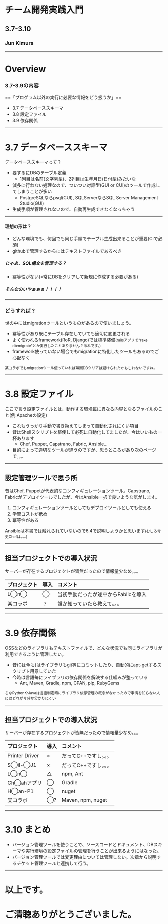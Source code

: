<!-- $theme: gaia -->

# チーム開発実践入門
## 3.7-3.10
### Jun Kimura

---
<!-- page_number: true -->

# Overview

### 3.7-3.9の内容

==「プログラム以外の実行に必要な情報をどう扱うか」==

* 3.7 データベーススキーマ
* 3.8 設定ファイル
* 3.9 依存関係

---
# 3.7 データベーススキーマ

データベーススキーマって？

* 要するにDBのテーブル定義
  * 1列目は名前(文字列型)、2列目は生年月日(日付型)みたいな
* 滅多に行わない処理なので、ついつい対話型(GUI or CUI)のツールで作成してしまうことが多い
  * PostgreSQLならpsql(CUI), SQLServerならSQL Server Management Studio(GUI)
* 生成手順が管理されないので、自動再生成できなくなっちゃう

---

#### 理想の形は？

* どんな環境でも、何回でも同じ手順でテーブル生成出来ることが重要(CIで必須)
* githubで管理するからにはテキストファイルであるべき

##### じゃあ、SQL構文を管理する？

* 冪等性がない(=常にDBをクリアして新規に作成する必要がある)

##### そんなのいやぁぁぁ！！！！

---

### どうすれば？

世の中にはmigrationツールというものがあるので使いましょう。

* 冪等性があり既にテーブル存在していても適切に変更される
* よく使われるframework(RoR, Django)では標準装備<small>(railsアプリで"rake db:migrate"とか実行したことありません？あれです。)</small>
* framework使っていない場合でもmigrationに特化したツールもあるのでご心配なく

<small>某コラボでもmigrationツール使っていれば毎回DBクリアは避けられたかもしれないですね。</small>

---
# 3.8 設定ファイル

ここで言う設定ファイルとは、動作する環境毎に異なる内容となるファイルのこと(例:Apacheの設定)

* これもうっかり手動で書き換えてしまって自動化されにくい項目
* 昔はShellスクリプトを駆使して必死に自動化してましたが、今はいいもの一杯あります
  * Chef, Puppet, Capstrano, Fabric, Ansible...
* 目的によって適切なツールが違うのですが、思うところがあり次のページで。。。

---
## 設定管理ツールで思う所

昔はChef, Puppetが代表的なコンフィギュレーションツール。Capstrano, Fabricがデプロイツールでしたが、今はAnsible一択で良いような気がします。

1. コンフィギュレーションツールとしてもデプロイツールとしても使える
2. 学習コストが低め
3. 冪等性がある

Ansibleは本書では触れられていないので6.4で説明しようかと思います<small>(むしろ今更Chefは。。。)</small>

---
## 担当プロジェクトでの導入状況

サーバーが存在するプロジェクトが皆無だったので情報量少なめ。。。

| プロジェクト | 導入 | コメント |
|:-----------|:--|:-----------|
|L◯n◯|◯|当初手動だったが途中からFablicを導入|
|某コラボ|？|誰か知っていたら教えて。。。|

---

# 3.9 依存関係

OSSなどのライブラリもテキストファイルで、どんな状況でも同じライブラリが利用できるように管理したい。

* 昔(Cは今も)はライブラリもgit等にコミットしたり、自動的にapt-getするスクリプト用意していた
* 今時は言語毎にライブラリの依存関係を解決する仕組みが整っている
  * Ant, Maven, Gradle, npm, CPAN, pip, RubyGems

<small>ちなPythonやJavaは言語制定時にライブラリ依存管理の概念がなかったので事情を知らない人にはどれが今時か分かりにくい</small>

---
## 担当プロジェクトでの導入状況

サーバーが存在するプロジェクトが皆無だったので情報量少なめ。。。

| プロジェクト | 導入 | コメント |
|:-----------|:--|:-----------|
|Printer Driver|×|だってC++ですし。。。|
|S◯il-◯J1|×|だってC++ですし。。。|
|L◯n◯|△|npm, Ant|
|Ch◯ahアプリ|◯|Gradle|
|H◯an-P1|◯|nuget|
|某コラボ|◯?|Maven, npm, nuget|

---

# 3.10 まとめ

* バージョン管理ツールを使うことで、ソースコードとドキュメント、DBスキーマや実行環境の設定ファイルの管理を行うことが出来るようにはなった。
* バージョン管理ツールでは変更理由については管理しない。次章から説明するチケット管理ツールと連携して行う。

---
<!-- page_number: false -->

# 以上です。
# ご清聴ありがとうございました。